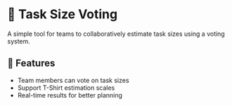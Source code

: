 # 📏 Task Size Voting  

A simple tool for teams to collaboratively estimate task sizes using a voting system.  

## 🚀 Features  

- Team members can vote on task sizes  
- Support T-Shirt estimation scales 
- Real-time results for better planning  
